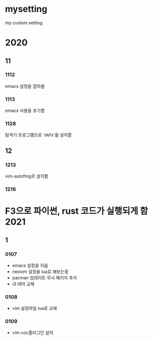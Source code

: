 # mysetting
my custom setting

2020
====
## 11
### 1112
emacs 설정을 잡아봄 
### 1113
emacs 사용을 포기함
### 1128
탐색기 프로그램으로 'defx'를 설치함 
## 12
### 1213
vim-autofmg르 설치함 
### 1216
F3으로 파이썬, rust 코드가 실행되게 함 
2021
====
## 1
### 0107
- emacs 설정을 지움
- neovim 설정을 lua로 해보는중 
- pacman 업데이트 무시 패키지 추가 
- i3 테마 교체
### 0108
- vim 설정파일 lua로 교체 
### 0109
- vim coc플러그인 설치 
